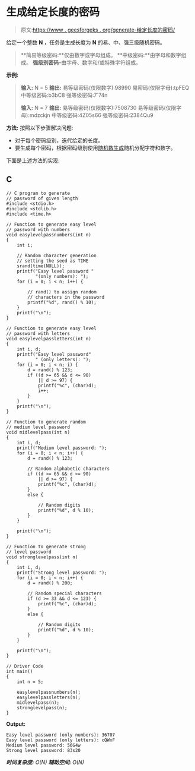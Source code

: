 # 生成给定长度的密码

> 原文:[https://www . geesforgeks . org/generate-给定长度的密码/](https://www.geeksforgeeks.org/generate-passwords-of-given-length/)

给定一个整数 **N** ，任务是生成长度为 **N** 的易、中、强三级随机密码。

> **简易等级密码:**仅由数字或字母组成。
> **中级密码:**由字母和数字组成。
> **强级别密码**–由字母、数字和/或特殊字符组成。

**示例:**

> **输入:** N = 5
> **输出:**
> 易等级密码(仅限数字):98990
> 易密码(仅限字母):tpFEQ
> 中等级密码:b3bC8
> 强等级密码:7`74n
> 
> **输入:** N = 7
> **输出:**
> 易等级密码(仅限数字):7508730
> 易等级密码(仅限字母):mdzckjn
> 中等级密码:4Z05s66
> 强等级密码:2384Qu9

**方法:**
按照以下步骤解决问题:

*   对于每个密码级别，迭代给定的长度。
*   要生成每个密码，根据密码级别使用[随机数生成](https://www.geeksforgeeks.org/rand-and-srand-in-ccpp/)随机分配字符和数字。

下面是上述方法的实现:

## C

```
// C program to generate
// password of given length
#include <stdio.h>
#include <stdlib.h>
#include <time.h>

// Function to generate easy level
// password with numbers
void easylevelpassnumbers(int n)
{
    int i;

    // Random character generation
    // setting the seed as TIME
    srand(time(NULL));
    printf("Easy level password "
           "(only numbers): ");
    for (i = 0; i < n; i++) {

        // rand() to assign random
        // characters in the password
        printf("%d", rand() % 10);
    }
    printf("\n");
}

// Function to generate easy level
// password with letters
void easylevelpassletters(int n)
{
    int i, d;
    printf("Easy level password"
           " (only letters): ");
    for (i = 0; i < n; i) {
        d = rand() % 123;
        if ((d >= 65 && d <= 90)
            || d >= 97) {
            printf("%c", (char)d);
            i++;
        }
    }
    printf("\n");
}

// Function to generate random
// medium level password
void midlevelpass(int n)
{
    int i, d;
    printf("Medium level password: ");
    for (i = 0; i < n; i++) {
        d = rand() % 123;

        // Random alphabetic characters
        if ((d >= 65 && d <= 90)
            || d >= 97) {
            printf("%c", (char)d);
        }
        else {

            // Random digits
            printf("%d", d % 10);
        }
    }

    printf("\n");
}

// Function to generate strong
// level password
void stronglevelpass(int n)
{
    int i, d;
    printf("Strong level password: ");
    for (i = 0; i < n; i++) {
        d = rand() % 200;

        // Random special characters
        if (d >= 33 && d <= 123) {
            printf("%c", (char)d);
        }
        else {

            // Random digits
            printf("%d", d % 10);
        }
    }

    printf("\n");
}

// Driver Code
int main()
{
    int n = 5;

    easylevelpassnumbers(n);
    easylevelpassletters(n);
    midlevelpass(n);
    stronglevelpass(n);
}
```

**Output:**

```
Easy level password (only numbers): 36707
Easy level password (only letters): cQWxF
Medium level password: 56G4w
Strong level password: 83s20

```

***时间复杂度:** O(N)
**辅助空间:** O(N)*